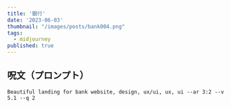```yaml
---
title: '銀行'
date: '2023-06-03'
thumbnail: "/images/posts/bank004.png"
tags:
  - midjourney
published: true
---
```


## 呪文（プロンプト）
```
Beautiful landing for bank website, design, ux/ui, ux, ui --ar 3:2 --v 5.1 --q 2
```